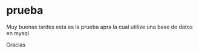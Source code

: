 # prueba


Muy buenas tardes esta es la prueba apra la cual utilize una base de datos en mysql

Gracias
